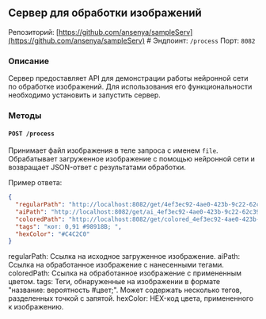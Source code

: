 ## Сервер для обработки изображений

Репозиторий: [https://github.com/ansenya/sampleServ](https://github.com/ansenya/sampleServ) #
Эндпоинт: `/process`
Порт: `8082`

### Описание

Сервер предоставляет API для демонстрации работы нейронной сети по обработке изображений. Для использования его функциональности необходимо установить и запустить сервер.

### Методы

#### `POST /process`

Принимает файл изображения в теле запроса с именем `file`. Обрабатывает загруженное изображение с помощью нейронной сети и возвращает JSON-ответ с результатами обработки.

Пример ответа:

```json
{
  "regularPath": "http://localhost:8082/get/4ef3ec92-4ae0-423b-9c22-62c39cd16a01.jpg",
  "aiPath": "http://localhost:8082/get/ai_4ef3ec92-4ae0-423b-9c22-62c39cd16a01.jpg",
  "coloredPath": "http://localhost:8082/get/colored_4ef3ec92-4ae0-423b-9c22-62c39cd16a01.jpg",
  "tags": "кот: 0,91 #98918B; ",
  "hexColor": "#C4C2C0"
}
```

regularPath: Ссылка на исходное загруженное изображение.
aiPath: Ссылка на обработанное изображение с нанесенными тегами.
coloredPath: Ссылка на обработанное изображение с примененным цветом.
tags: Теги, обнаруженные на изображении в формате "название: вероятность #цвет;". Может содержать несколько тегов, разделенных точкой с запятой.
hexColor: HEX-код цвета, примененного к изображению.
